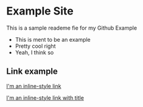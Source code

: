 # Example Site

This is a sample reademe fie for my Github Example

* This is ment to be an example
* Pretty cool right
* Yeah, I think so

## Link example
[I'm an inline-style link](https://www.google.com)

[I'm an inline-style link with title](https://www.google.com "Google's Homepage")